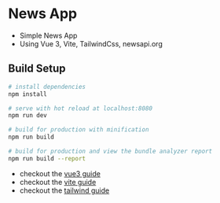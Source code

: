 # News App

- Simple News App
- Using Vue 3, Vite, TailwindCss, newsapi.org

## Build Setup

``` bash
# install dependencies
npm install

# serve with hot reload at localhost:8080
npm run dev

# build for production with minification
npm run build

# build for production and view the bundle analyzer report
npm run build --report
```
- checkout the [vue3 guide](https://v3.vuejs.org/guide/introduction.html)
- checkout the [vite guide](https://vitejs.dev/)
- checkout the [tailwind guide](https://tailwindcss.com/docs)
